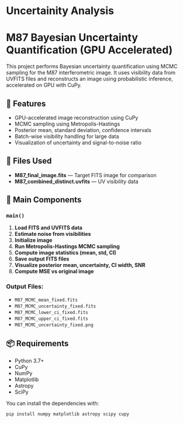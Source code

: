 # Uncertainity Analysis

# M87 Bayesian Uncertainty Quantification (GPU Accelerated)

This project performs Bayesian uncertainty quantification using MCMC sampling for the M87 interferometric image. It uses visibility data from UVFITS files and reconstructs an image using probabilistic inference, accelerated on GPU with CuPy.

## 🚀 Features

- GPU-accelerated image reconstruction using CuPy
- MCMC sampling using Metropolis-Hastings
- Posterior mean, standard deviation, confidence intervals
- Batch-wise visibility handling for large data
- Visualization of uncertainty and signal-to-noise ratio

## 📁 Files Used

- **M87_final_image.fits** — Target FITS image for comparison  
- **M87_combined_distinct.uvfits** — UV visibility data

## 🧠 Main Components

### `main()`
1. **Load FITS and UVFITS data**
2. **Estimate noise from visibilities**
3. **Initialize image**
4. **Run Metropolis-Hastings MCMC sampling**
5. **Compute image statistics (mean, std, CI)**
6. **Save output FITS files**
7. **Visualize posterior mean, uncertainty, CI width, SNR**
8. **Compute MSE vs original image**

### Output Files:
- `M87_MCMC_mean_fixed.fits`
- `M87_MCMC_uncertainty_fixed.fits`
- `M87_MCMC_lower_ci_fixed.fits`
- `M87_MCMC_upper_ci_fixed.fits`
- `M87_MCMC_uncertainty_fixed.png`

## 📦 Requirements

- Python 3.7+
- CuPy
- NumPy
- Matplotlib
- Astropy
- SciPy

You can install the dependencies with:

```bash
pip install numpy matplotlib astropy scipy cupy
